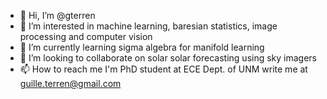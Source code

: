 - 👋 Hi, I’m @gterren
- 👀 I’m interested in machine learning, baresian statistics, image processing and computer vision
- 🌱 I’m currently learning sigma algebra for manifold learning
- 💞️ I’m looking to collaborate on solar solar forecasting using sky imagers
- 📫 How to reach me I'm PhD student at ECE Dept. of UNM write me at guille.terren@gmail.com

<!---
gterren/gterren is a ✨ special ✨ repository because its `README.md` (this file) appears on your GitHub profile.
You can click the Preview link to take a look at your changes.
--->
